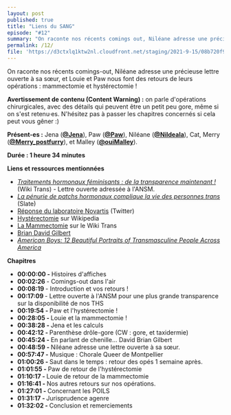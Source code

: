 ```yaml
---
layout: post
published: true
title: "Liens du SANG"
episode: "#12"
summary: "On raconte nos récents comings out, Niléane adresse une précieuse lettre ouverte à sa sœur, et Louie et Paw nous font des retours de leurs opérations : mammectomie et hystérectomie !"
permalink: /12/
file: 'https://d3ctxlq1ktw2nl.cloudfront.net/staging/2021-9-15/08b720f9-8120-9a71-6f83-c422e40db2d1.mp3'
---
```

<p>On raconte nos récents comings-out, Niléane adresse une précieuse lettre ouverte à sa sœur, et Louie et Paw nous font des retours de leurs opérations : mammectomie et hystérectomie !</p>

<!--more-->

<p><strong>Avertissement de contenu (Content Warning) :</strong> on parle d'opérations chirurgicales, avec des détails qui peuvent être un petit peu gore, même si on s'est retenu·es. N'hésitez pas à passer les chapitres concernés si cela peut vous gêner :)</p>
<p><strong>Présent-es :</strong> Jena (<a href="https://eldritch.cafe/@jena"><strong>@Jena</strong></a>), Paw (<a href="https://eldritch.cafe/@paw"><strong>@Paw</strong></a>), Niléane (<a href="https://twitter.com/Nildeala"><strong>@Nildeala</strong></a>), Cat, Merry (<a href="https://twitter.com/merry_postfurry"><strong>@Merry_postfurry</strong></a>), et Malley (<a href="https://twitter.com/ouiMalley"><strong>@ouiMalley</strong></a>).</p>
<p><strong>Durée : 1 heure 34 minutes</strong></p>
<p><strong>Liens et ressources mentionnées</strong></p>
<ul>
  <li><a href="https://wikitrans.co/2021/09/02/traitements-hormonaux-feminisants-de-la-transparence-maintenant/"><em>Traitements hormonaux féminisants : de la transparence maintenant !</em></a><em> </em>(Wiki Trans) <em>- </em>Lettre ouverte adressée à l'ANSM.</li>
  <li><a href="https://www.slate.fr/story/216948/personnes-trans-demandent-transparence-traitements-hormonaux-rupture-stock-arret-commercialisation-vivelledot-patch-transdermique-oestradiol-labo-sandoz-novartis"><em>La pénurie de patchs hormonaux complique la vie des personnes trans</em></a> (Slate)</li>
  <li><a href="https://twitter.com/wiki_trans/status/1446092901826633728?s=21">Réponse du laboratoire Novartis</a> (Twitter)</li>
  <li><a href="https://fr.wikipedia.org/wiki/Hyst%C3%A9rectomie?wprov=sfti1">Hystérectomie</a> sur Wikipedia</li>
  <li><a href="https://wikitrans.co/2021/09/22/la-mammectomie/">La Mammectomie</a> sur le Wiki Trans</li>
  <li><a href="https://www.briandavidgilbert.com/">Brian David Gilbert</a></li>
  <li><a href="https://www.them.us/story/american-boys-transmasculine-photos"><em>American Boys: 12 Beautiful Portraits of Transmasculine People Across America</em></a></li>
</ul>
<p><strong>Chapitres</strong></p>
<ul>
  <li><strong>00:00:00 - </strong>Histoires d'affiches</li>
  <li><strong>00:02:26 </strong>- Comings-out dans l'air</li>
  <li><strong>00:08:19 </strong>- Introduction et vos retours !</li>
  <li><strong>00:17:09 </strong>- Lettre ouverte à l'ANSM pour une plus grande transparence sur la disponibilité de nos THS</li>
  <li><strong>00:19:54 - </strong>Paw et l'hystérectomie !</li>
  <li><strong>00:28:05 - </strong>Louie et la mammectomie !</li>
  <li><strong>00:38:28 - </strong>Jena et les calculs</li>
  <li><strong>00:42:12 - </strong>Parenthèse drôle-gore (CW : gore, et taxidermie)</li>
  <li><strong>00:45:24 - </strong>En parlant de chenille… David Brian Gilbert</li>
  <li><strong>00:48:59 - </strong>Niléane adresse une lettre ouverte à sa sœur.</li>
  <li><strong>00:57:47 - </strong>Musique : Chorale Queer de Montpellier</li>
  <li><strong>01:00:26 - </strong>Saut dans le temps : retour des opés 1 semaine après.</li>
  <li><strong>01:01:55 - </strong>Paw de retour de l'hystérectomie</li>
  <li><strong>01:10:17 - </strong>Louie de retour de la mammectomie</li>
  <li><strong>01:16:41 - </strong>Nos autres retours sur nos opérations.</li>
  <li><strong>01:27:01 - </strong>Concernant les POILS</li>
  <li><strong>01:31:17 - </strong>Jurisprudence agenre</li>
  <li><strong>01:32:02 - </strong>Conclusion et remerciements</li>
</ul>

